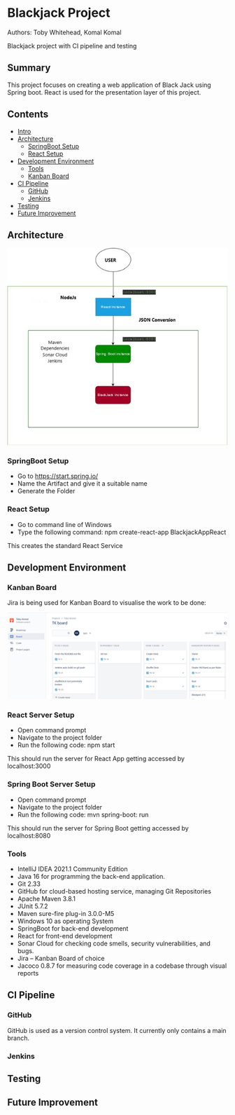 # Blackjack Project
Authors: Toby Whitehead, Komal Komal

Blackjack project with CI pipeline and testing

## Summary

This project focuses on creating a web application of Black Jack 
using Spring boot. React is used for the presentation layer of this 
project.

## Contents

* [Intro](#Blackjack-Project)
* [Architecture](#Architecture)
  * [SpringBoot Setup](#SpringBoot-Setup)
  * [React Setup](#React-Setup)
* [Development Environment](#Development-Environment)
  * [Tools](#Tools)
  * [Kanban Board](#Kanban-Board)
* [CI Pipeline](#CI-Pipeline)
  * [GitHub](#GitHub)
  * [Jenkins](#Jenkins)
* [Testing](#Testing)
* [Future Improvement](#Future-Improvement)

## Architecture

![alt text](https://github.com/TSI-Koby/BlackjackProject/blob/main/READMEFiles/Architecture.jpg)


### SpringBoot Setup

* Go to https://start.spring.io/
* Name the Artifact and give it a suitable name
* Generate the Folder

### React Setup

* Go to command line of Windows
* Type the following command:
npm create-react-app BlackjackAppReact

This creates the standard React Service

## Development Environment

### Kanban Board

Jira is being used for Kanban Board to visualise the work to be done:

![alt text](https://github.com/TSI-Koby/BlackjackProject/blob/main/READMEFiles/JiraKanbanBoard.png)

### React Server Setup

* Open command prompt
* Navigate to the project folder
* Run the following code: npm start
 
This should run the server for React App getting accessed by localhost:3000

### Spring Boot Server Setup

* Open command prompt
* Navigate to the project folder
* Run the following code: mvn spring-boot: run
  
This should run the server for Spring Boot getting accessed by localhost:8080

### Tools

* IntelliJ IDEA 2021.1 Community Edition
* Java 16 for programming the back-end application.
* Git 2.33
* GitHub for cloud-based hosting service, managing Git Repositories
* Apache Maven 3.8.1
* JUnit 5.7.2
* Maven sure-fire plug-in 3.0.0-M5
* Windows 10 as operating System
* SpringBoot for back-end development
* React for front-end development
* Sonar Cloud for checking code smells, security vulnerabilities, and bugs.
* Jira – Kanban Board of choice
* Jacoco 0.8.7 for measuring code coverage in a codebase through visual reports


## CI Pipeline

### GitHub

GitHub is used as a version control system. It currently only
contains a main branch.

<!---
INSERT GITHUB GRAPHIC HERE
-->

### Jenkins
<!---
I know nothing about Jenkins
-->

## Testing
<!---
Insert testing section
-->

## Future Improvement
<!---
Insert future improvement section
-->
